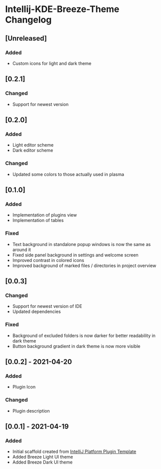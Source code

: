 <!-- Keep a Changelog guide -> https://keepachangelog.com -->

# Intellij-KDE-Breeze-Theme Changelog

## [Unreleased]
### Added
- Custom icons for light and dark theme

## [0.2.1]
### Changed
- Support for newest version

## [0.2.0]
### Added
- Light editor scheme
- Dark editor scheme

### Changed
- Updated some colors to those actually used in plasma

## [0.1.0]
### Added
- Implementation of plugins view
- Implementation of tables

### Fixed
- Text background in standalone popup windows is now the same as around it
- Fixed side panel background in settings and welcome screen
- Improved contrast in colored icons
- Improved background of marked files / directories in project overview

## [0.0.3]
### Changed
- Support for newest version of IDE
- Updated dependencies
  
### Fixed
- Background of excluded folders is now darker for better readability in dark theme
- Button background gradient in dark theme is now more visible

## [0.0.2] - 2021-04-20
### Added
- Plugin Icon

### Changed
- Plugin description

## [0.0.1] - 2021-04-19
### Added
- Initial scaffold created from [IntelliJ Platform Plugin Template](https://github.com/JetBrains/intellij-platform-plugin-template)
- Added Breeze Light UI theme
- Added Breeze Dark UI theme